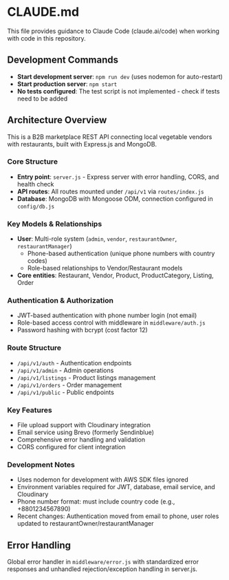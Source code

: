 # CLAUDE.md

This file provides guidance to Claude Code (claude.ai/code) when working with code in this repository.

## Development Commands

- **Start development server**: `npm run dev` (uses nodemon for auto-restart)
- **Start production server**: `npm start`
- **No tests configured**: The test script is not implemented - check if tests need to be added

## Architecture Overview

This is a B2B marketplace REST API connecting local vegetable vendors with restaurants, built with Express.js and MongoDB.

### Core Structure
- **Entry point**: `server.js` - Express server with error handling, CORS, and health check
- **API routes**: All routes mounted under `/api/v1` via `routes/index.js`
- **Database**: MongoDB with Mongoose ODM, connection configured in `config/db.js`

### Key Models & Relationships
- **User**: Multi-role system (`admin`, `vendor`, `restaurantOwner`, `restaurantManager`)
  - Phone-based authentication (unique phone numbers with country codes)
  - Role-based relationships to Vendor/Restaurant models
- **Core entities**: Restaurant, Vendor, Product, ProductCategory, Listing, Order

### Authentication & Authorization
- JWT-based authentication with phone number login (not email)
- Role-based access control with middleware in `middleware/auth.js`
- Password hashing with bcrypt (cost factor 12)

### Route Structure
- `/api/v1/auth` - Authentication endpoints
- `/api/v1/admin` - Admin operations  
- `/api/v1/listings` - Product listings management
- `/api/v1/orders` - Order management
- `/api/v1/public` - Public endpoints

### Key Features
- File upload support with Cloudinary integration
- Email service using Brevo (formerly Sendinblue)
- Comprehensive error handling and validation
- CORS configured for client integration

### Development Notes
- Uses nodemon for development with AWS SDK files ignored
- Environment variables required for JWT, database, email service, and Cloudinary
- Phone number format: must include country code (e.g., +8801234567890)
- Recent changes: Authentication moved from email to phone, user roles updated to restaurantOwner/restaurantManager

## Error Handling
Global error handler in `middleware/error.js` with standardized error responses and unhandled rejection/exception handling in server.js.